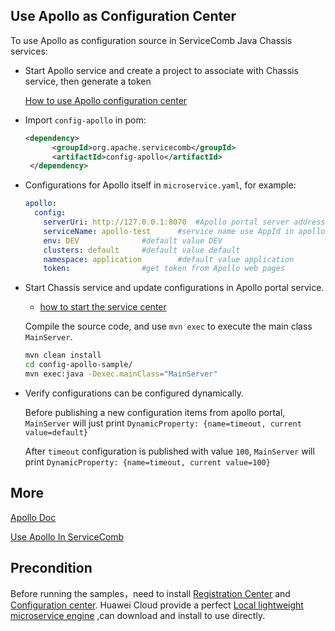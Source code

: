 ## Use Apollo as Configuration Center

To use Apollo as configuration source in ServiceComb Java Chassis services:

* Start Apollo service and create a project to associate with Chassis service, then generate a token

  [How to use Apollo configuration center](https://docs.servicecomb.io/java-chassis/zh_CN/config/general-config/)


* Import `config-apollo` in pom:

  ```xml
  <dependency>
        <groupId>org.apache.servicecomb</groupId>
        <artifactId>config-apollo</artifactId>
   </dependency>
  ```

* Configurations for Apollo itself in `microservice.yaml`, for example:

  ```yaml
  apollo:
    config:
      serverUri: http://127.0.0.1:8070	#Apollo portal server address
      serviceName: apollo-test		#service name use AppId in apollo
      env: DEV				#default value DEV
      clusters: default		#default value default
      namespace: application		#default value application
      token: 				#get token from Apollo web pages
  ```

* Start Chassis service and update configurations in Apollo portal service.

    - [how to start the service center](http://servicecomb.apache.org/docs/products/service-center/install/)

  Compile the source code, and use `mvn exec` to execute the main class `MainServer`.

  ```bash
  mvn clean install
  cd config-apollo-sample/
  mvn exec:java -Dexec.mainClass="MainServer"
  ```

* Verify configurations can be configured dynamically.

  Before publishing a new configuration items from apollo portal, `MainServer` will just print `DynamicProperty: {name=timeout, current value=default}` 

  After `timeout` configuration is published with value `100`, `MainServer` will print `DynamicProperty: {name=timeout, current value=100}` 


## More

[Apollo Doc](https://github.com/ctripcorp/apollo/wiki)

[Use Apollo In ServiceComb]((https://docs.servicecomb.io/java-chassis/zh_CN/config/general-config/))

## Precondition

Before running the samples，need to install [Registration Center](https://github.com/apache/servicecomb-service-center) and [Configuration center](https://github.com/apache/servicecomb-kie). Huawei Cloud provide a perfect [Local lightweight microservice engine](https://support.huaweicloud.com/devg-cse/cse_devg_0036.html) ,can download and install to use directly.

